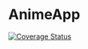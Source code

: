 # AnimeApp


[![Coverage Status](https://coveralls.io/repos/github/ArturoKuang/AnimeApp/badge.svg?branch=code_coverage)](https://coveralls.io/github/ArturoKuang/AnimeApp?branch=code_coverage)
